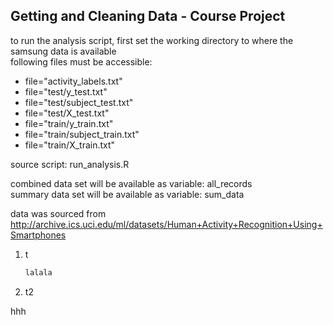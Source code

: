 ## Getting and Cleaning Data - Course Project

to run the analysis script, first set the working directory to where the samsung data is available  
following files must be accessible:  
* file="activity_labels.txt"
* file="test/y_test.txt"
* file="test/subject_test.txt"
* file="test/X_test.txt"
* file="train/y_train.txt"
* file="train/subject_train.txt"
* file="train/X_train.txt"

source script: run_analysis.R

combined data set will be available as variable: all_records  
summary data set will be available as variable: sum_data  


data was sourced from http://archive.ics.uci.edu/ml/datasets/Human+Activity+Recognition+Using+Smartphones 

1. t

   ```r
   lalala
   ```
2. t2

  hhh
